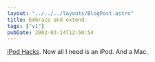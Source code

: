 ```yaml
---
layout: "../../../layouts/BlogPost.astro"
title: Embrace and extend
tags: ["v1"]
pubDate: 2002-03-14T12:50:54
---
```


[iPod Hacks][1]. Now all I need is an iPod. And a Mac.

[1]: http://www.ipodhacks.com/
